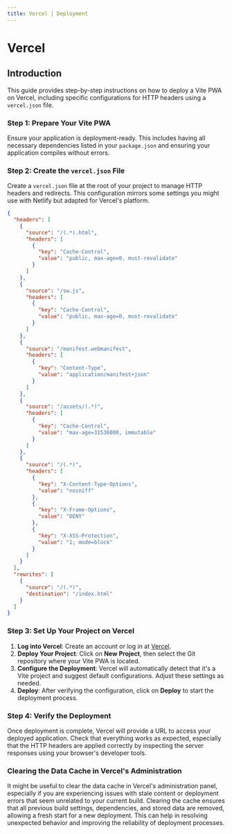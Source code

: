 ```yaml
---
title: Vercel | Deployment
---
```


# Vercel

## Introduction

This guide provides step-by-step instructions on how to deploy a Vite PWA on Vercel, including specific configurations for HTTP headers using a `vercel.json` file.

### Step 1: Prepare Your Vite PWA

Ensure your application is deployment-ready. This includes having all necessary dependencies listed in your `package.json` and ensuring your application compiles without errors.

### Step 2: Create the `vercel.json` File

Create a `vercel.json` file at the root of your project to manage HTTP headers and redirects. This configuration mirrors some settings you might use with Netlify but adapted for Vercel's platform.

```json
{
  "headers": [
    {
      "source": "/(.*).html",
      "headers": [
        {
          "key": "Cache-Control",
          "value": "public, max-age=0, must-revalidate"
        }
      ]
    },
    {
      "source": "/sw.js",
      "headers": [
        {
          "key": "Cache-Control",
          "value": "public, max-age=0, must-revalidate"
        }
      ]
    },
    {
      "source": "/manifest.webmanifest",
      "headers": [
        {
          "key": "Content-Type",
          "value": "application/manifest+json"
        }
      ]
    },
    {
      "source": "/assets/(.*)",
      "headers": [
        {
          "key": "Cache-Control",
          "value": "max-age=31536000, immutable"
        }
      ]
    },
    {
      "source": "/(.*)",
      "headers": [
        {
          "key": "X-Content-Type-Options",
          "value": "nosniff"
        },
        {
          "key": "X-Frame-Options",
          "value": "DENY"
        },
        {
          "key": "X-XSS-Protection",
          "value": "1; mode=block"
        }
      ]
    }
  ],
  "rewrites": [
    {
      "source": "/(.*)",
      "destination": "/index.html"
    }
  ]
}
```

### Step 3: Set Up Your Project on Vercel

1. **Log into Vercel**: Create an account or log in at [Vercel](https://vercel.com).
2. **Deploy Your Project**: Click on **New Project**, then select the Git repository where your Vite PWA is located.
3. **Configure the Deployment**: Vercel will automatically detect that it's a Vite project and suggest default configurations. Adjust these settings as needed.
4. **Deploy**: After verifying the configuration, click on **Deploy** to start the deployment process.

### Step 4: Verify the Deployment

Once deployment is complete, Vercel will provide a URL to access your deployed application. Check that everything works as expected, especially that the HTTP headers are applied correctly by inspecting the server responses using your browser's developer tools.

### Clearing the Data Cache in Vercel's Administration

It might be useful to clear the data cache in Vercel's administration panel, especially if you are experiencing issues with stale content or deployment errors that seem unrelated to your current build. Clearing the cache ensures that all previous build settings, dependencies, and stored data are removed, allowing a fresh start for a new deployment. This can help in resolving unexpected behavior and improving the reliability of deployment processes.
